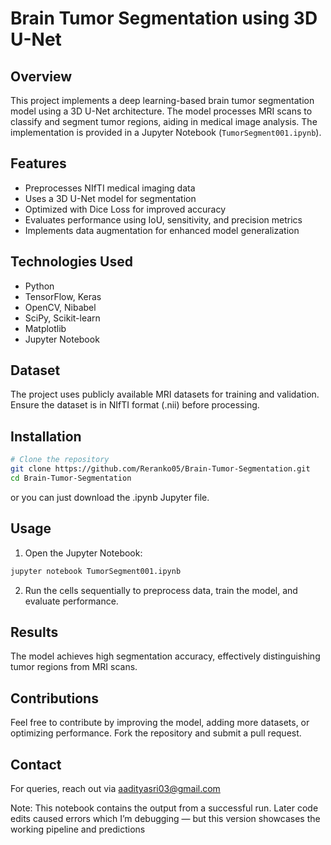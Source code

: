 # Brain Tumor Segmentation using 3D U-Net

## Overview
This project implements a deep learning-based brain tumor segmentation model using a 3D U-Net architecture. The model processes MRI scans to classify and segment tumor regions, aiding in medical image analysis. The implementation is provided in a Jupyter Notebook (`TumorSegment001.ipynb`).

## Features
- Preprocesses NIfTI medical imaging data
- Uses a 3D U-Net model for segmentation
- Optimized with Dice Loss for improved accuracy
- Evaluates performance using IoU, sensitivity, and precision metrics
- Implements data augmentation for enhanced model generalization

## Technologies Used
- Python
- TensorFlow, Keras
- OpenCV, Nibabel
- SciPy, Scikit-learn
- Matplotlib
- Jupyter Notebook

## Dataset
The project uses publicly available MRI datasets for training and validation. Ensure the dataset is in NIfTI format (.nii) before processing.

## Installation
```sh
# Clone the repository
git clone https://github.com/Reranko05/Brain-Tumor-Segmentation.git
cd Brain-Tumor-Segmentation
```
or you can  just download the .ipynb Jupyter file.

## Usage
1. Open the Jupyter Notebook:
```sh
jupyter notebook TumorSegment001.ipynb
```
2. Run the cells sequentially to preprocess data, train the model, and evaluate performance.

## Results
The model achieves high segmentation accuracy, effectively distinguishing tumor regions from MRI scans. 

## Contributions
Feel free to contribute by improving the model, adding more datasets, or optimizing performance. Fork the repository and submit a pull request.

## Contact
For queries, reach out via aadityasri03@gmail.com

Note: This notebook contains the output from a successful run. Later code edits caused errors which I’m debugging — but this version showcases the working pipeline and predictions
